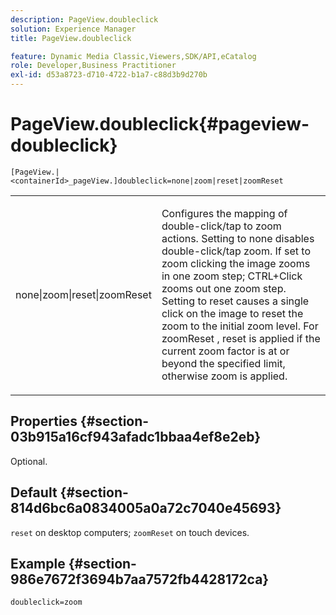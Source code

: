 ```yaml
---
description: PageView.doubleclick
solution: Experience Manager
title: PageView.doubleclick

feature: Dynamic Media Classic,Viewers,SDK/API,eCatalog
role: Developer,Business Practitioner
exl-id: d53a8723-d710-4722-b1a7-c88d3b9d270b
---
```

# PageView.doubleclick{#pageview-doubleclick}

 `[PageView.|<containerId>_pageView.]doubleclick=none|zoom|reset|zoomReset`

<table id="table_942C8BDBDE1B441596987E9E971202E7"> 
 <tbody> 
  <tr> 
   <td colname="col1"> <p> <span class="codeph"> none|zoom|reset|zoomReset </span> </p> </td> 
   <td colname="col2"> <p> Configures the mapping of double-click/tap to zoom actions. Setting to <span class="codeph"> none </span> disables double-click/tap zoom. If set to <span class="codeph"> zoom </span> clicking the image zooms in one zoom step; CTRL+Click zooms out one zoom step. Setting to <span class="codeph"> reset </span> causes a single click on the image to reset the zoom to the initial zoom level. For <span class="codeph"> zoomReset </span>, reset is applied if the current zoom factor is at or beyond the specified limit, otherwise zoom is applied. </p> </td> 
  </tr> 
 </tbody> 
</table>

## Properties {#section-03b915a16cf943afadc1bbaa4ef8e2eb}

Optional.

## Default {#section-814d6bc6a0834005a0a72c7040e45693}

`reset` on desktop computers; `zoomReset` on touch devices.

## Example {#section-986e7672f3694b7aa7572fb4428172ca}

`doubleclick=zoom`
